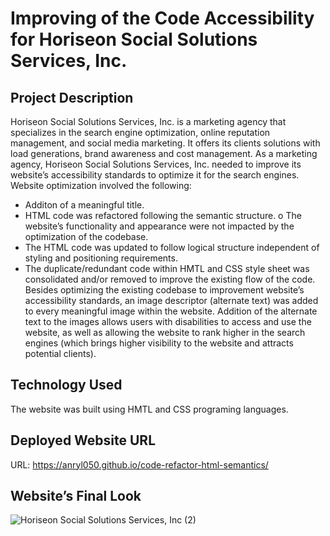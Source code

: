 # Improving of the Code Accessibility for Horiseon Social Solutions Services, Inc.
## Project Description
Horiseon Social Solutions Services, Inc. is a marketing agency that specializes in the search engine optimization, online reputation management, and social media marketing. It offers its clients solutions with load generations, brand awareness and cost management.
 As a marketing agency, Horiseon Social Solutions Services, Inc. needed to improve its website’s accessibility standards to optimize it for the search engines.
Website optimization involved the following:
- Additon of a meaningful title.
-	HTML code was refactored following the semantic structure. 
o	The website’s functionality and appearance were not impacted by the optimization of the codebase.
-	The HTML code was updated to follow logical structure independent of styling and positioning requirements.
-	The duplicate/redundant code within HMTL and CSS style sheet was consolidated and/or removed to improve the existing flow of the code.
Besides optimizing the existing codebase to improvement website’s accessibility standards, an image descriptor (alternate text) was added to every meaningful image within the website. Addition of the alternate text to the images allows users with disabilities to access and use the website, as well as allowing the website to rank higher in the search engines (which brings higher visibility to the website and attracts potential clients). 
## Technology Used
The website was built using HMTL and CSS programing languages. 
## Deployed Website URL
URL: https://anryl050.github.io/code-refactor-html-semantics/
## Website’s Final Look
![Horiseon Social Solutions Services, Inc  (2)](https://user-images.githubusercontent.com/118693401/208360277-1aa6b800-bbb2-42c2-91cb-6ccf24feeb08.JPG)
